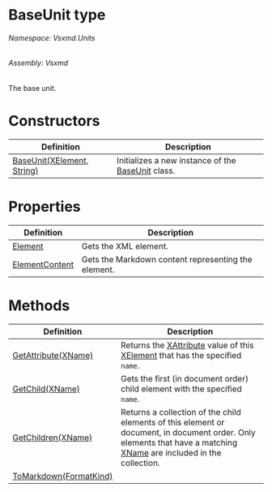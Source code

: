 <a name='T-Vsxmd-Units-BaseUnit'></a>
# BaseUnit type

###### Namespace:  Vsxmd.Units

###### Assembly:  Vsxmd

The base unit.

# Constructors

| Definition | Description |
|-|-|
| [BaseUnit(XElement, String)](/Vsxmd.Units/Constructors.md/#M-Vsxmd-Units-BaseUnit-#ctor-System-Xml-Linq-XElement,System-String-) | Initializes a new instance of the [BaseUnit](/Vsxmd.Units/BaseUnit.md/#T-Vsxmd-Units-BaseUnit) class. |

# Properties

| Definition | Description |
|-|-|
| [Element](/Vsxmd.Units/Element.md/#P-Vsxmd-Units-BaseUnit-Element) | Gets the XML element. |
| [ElementContent](/Vsxmd.Units/ElementContent.md/#P-Vsxmd-Units-BaseUnit-ElementContent) | Gets the Markdown content representing the element. |

# Methods

| Definition | Description |
|-|-|
| [GetAttribute(XName)](/Vsxmd.Units/GetAttribute.md/#M-Vsxmd-Units-BaseUnit-GetAttribute-System-Xml-Linq-XName-) | Returns the [XAttribute](https://docs.microsoft.com/dotnet/api/System.Xml.Linq.XAttribute) value of this [XElement](https://docs.microsoft.com/dotnet/api/System.Xml.Linq.XElement) that has the specified `name`. |
| [GetChild(XName)](/Vsxmd.Units/GetChild.md/#M-Vsxmd-Units-BaseUnit-GetChild-System-Xml-Linq-XName-) | Gets the first (in document order) child element with the specified `name`. |
| [GetChildren(XName)](/Vsxmd.Units/GetChildren.md/#M-Vsxmd-Units-BaseUnit-GetChildren-System-Xml-Linq-XName-) | Returns a collection of the child elements of this element or document, in document order. Only elements that have a matching [XName](https://docs.microsoft.com/dotnet/api/System.Xml.Linq.XName) are included in the collection. |
| [ToMarkdown(FormatKind)](/Vsxmd.Units/ToMarkdown.md/#M-Vsxmd-Units-BaseUnit-ToMarkdown-Vsxmd-Units-FormatKind-) |  |
